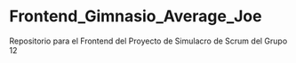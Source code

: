 # Frontend_Gimnasio_Average_Joe
Repositorio para el Frontend del Proyecto de Simulacro de Scrum del Grupo 12
